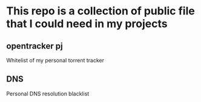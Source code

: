 # This repo is a collection of public file that I could need in my projects

## opentracker pj
Whitelist of my personal torrent tracker

## DNS
Personal DNS resolution blacklist
